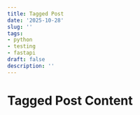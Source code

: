 ```yaml
---
title: Tagged Post
date: '2025-10-28'
slug: ''
tags:
- python
- testing
- fastapi
draft: false
description: ''
---
```


# Tagged Post Content